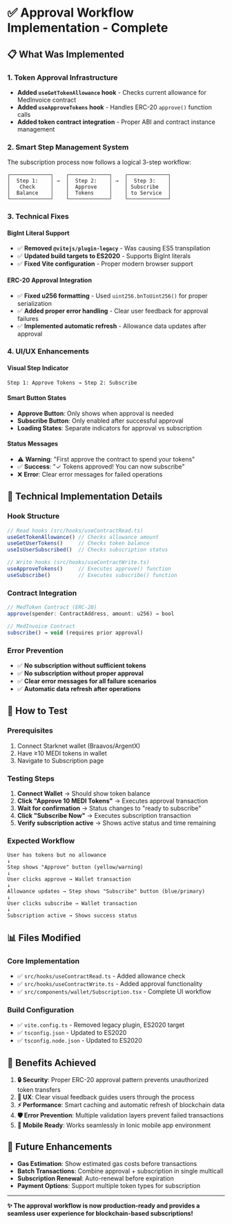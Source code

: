 # ✅ Approval Workflow Implementation - Complete

## 📋 **What Was Implemented**

### **1. Token Approval Infrastructure**

- **Added `useGetTokenAllowance` hook** - Checks current allowance for MedInvoice contract
- **Added `useApproveTokens` hook** - Handles ERC-20 `approve()` function calls
- **Added token contract integration** - Proper ABI and contract instance management

### **2. Smart Step Management System**

The subscription process now follows a logical 3-step workflow:

```
┌─────────────┐    ┌─────────────┐    ┌─────────────┐
│  Step 1:    │ →  │  Step 2:    │ →  │  Step 3:    │
│   Check     │    │  Approve    │    │ Subscribe   │
│  Balance    │    │  Tokens     │    │ to Service  │
└─────────────┘    └─────────────┘    └─────────────┘
```

### **3. Technical Fixes**

#### **BigInt Literal Support**

- ✅ **Removed `@vitejs/plugin-legacy`** - Was causing ES5 transpilation
- ✅ **Updated build targets to ES2020** - Supports BigInt literals
- ✅ **Fixed Vite configuration** - Proper modern browser support

#### **ERC-20 Approval Integration**

- ✅ **Fixed u256 formatting** - Used `uint256.bnToUint256()` for proper serialization
- ✅ **Added proper error handling** - Clear user feedback for approval failures
- ✅ **Implemented automatic refresh** - Allowance data updates after approval

### **4. UI/UX Enhancements**

#### **Visual Step Indicator**

```tsx
Step 1: Approve Tokens → Step 2: Subscribe
```

#### **Smart Button States**

- **Approve Button**: Only shows when approval is needed
- **Subscribe Button**: Only enabled after successful approval
- **Loading States**: Separate indicators for approval vs subscription

#### **Status Messages**

- ⚠️ **Warning**: "First approve the contract to spend your tokens"
- ✅ **Success**: "✓ Tokens approved! You can now subscribe"
- ❌ **Error**: Clear error messages for failed operations

## 🔧 **Technical Implementation Details**

### **Hook Structure**

```typescript
// Read hooks (src/hooks/useContractRead.ts)
useGetTokenAllowance() // Checks allowance amount
useGetUserTokens()     // Checks token balance
useIsUserSubscribed()  // Checks subscription status

// Write hooks (src/hooks/useContractWrite.ts)
useApproveTokens()     // Executes approve() function
useSubscribe()         // Executes subscribe() function
```

### **Contract Integration**

```typescript
// MedToken Contract (ERC-20)
approve(spender: ContractAddress, amount: u256) → bool

// MedInvoice Contract
subscribe() → void (requires prior approval)
```

### **Error Prevention**

- ✅ **No subscription without sufficient tokens**
- ✅ **No subscription without proper approval**
- ✅ **Clear error messages for all failure scenarios**
- ✅ **Automatic data refresh after operations**

## 🚀 **How to Test**

### **Prerequisites**

1. Connect Starknet wallet (Braavos/ArgentX)
2. Have ≥10 MEDI tokens in wallet
3. Navigate to Subscription page

### **Testing Steps**

1. **Connect Wallet** → Should show token balance
2. **Click "Approve 10 MEDI Tokens"** → Executes approval transaction
3. **Wait for confirmation** → Status changes to "ready to subscribe"
4. **Click "Subscribe Now"** → Executes subscription transaction
5. **Verify subscription active** → Shows active status and time remaining

### **Expected Workflow**

```
User has tokens but no allowance
↓
Step shows "Approve" button (yellow/warning)
↓
User clicks approve → Wallet transaction
↓
Allowance updates → Step shows "Subscribe" button (blue/primary)
↓
User clicks subscribe → Wallet transaction
↓
Subscription active → Shows success status
```

## 📊 **Files Modified**

### **Core Implementation**

- ✅ `src/hooks/useContractRead.ts` - Added allowance check
- ✅ `src/hooks/useContractWrite.ts` - Added approval functionality
- ✅ `src/components/wallet/Subscription.tsx` - Complete UI workflow

### **Build Configuration**

- ✅ `vite.config.ts` - Removed legacy plugin, ES2020 target
- ✅ `tsconfig.json` - Updated to ES2020
- ✅ `tsconfig.node.json` - Updated to ES2020

## 🎯 **Benefits Achieved**

1. **🔒 Security**: Proper ERC-20 approval pattern prevents unauthorized token transfers
2. **🎨 UX**: Clear visual feedback guides users through the process
3. **⚡ Performance**: Smart caching and automatic refresh of blockchain data
4. **🛡️ Error Prevention**: Multiple validation layers prevent failed transactions
5. **📱 Mobile Ready**: Works seamlessly in Ionic mobile app environment

## 🔮 **Future Enhancements**

- **Gas Estimation**: Show estimated gas costs before transactions
- **Batch Transactions**: Combine approval + subscription in single multicall
- **Subscription Renewal**: Auto-renewal before expiration
- **Payment Options**: Support multiple token types for subscription

---

**✨ The approval workflow is now production-ready and provides a seamless user experience for blockchain-based subscriptions!**
